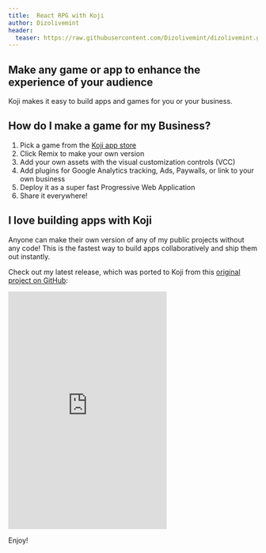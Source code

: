 ```yaml
---
title:  React RPG with Koji
author: Dizolivemint
header:
  teaser: https://raw.githubusercontent.com/Dizolivemint/dizolivemint.github.io/master/assets/images/react-template-image-02.jpg
---
```

## Make any game or app to enhance the experience of your audience

Koji makes it easy to build apps and games for you or your business. 

## How do I make a game for my Business?

1. Pick a game from the [Koji app store](https://withkoji.com)
2. Click Remix to make your own version
3. Add your own assets with the visual customization controls (VCC)
4. Add plugins for Google Analytics tracking, Ads, Paywalls, or link to your own business
4. Deploy it as a super fast Progressive Web Application
5. Share it everywhere!

## I love building apps with Koji
Anyone can make their own version of any of my public projects without any code! This is the fastest way to build apps collaboratively and ship them out instantly.

Check out my latest release, which was ported to Koji from this [original project on GitHub](https://github.com/ASteinheiser/react-rpg.com):
<iframe src="https://withkoji.com/embed/30ec384f-00f0-4ec8-ad62-59b775cb90d1" width="320" height="480" frameborder="0"></iframe>

Enjoy!

